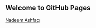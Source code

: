 ## Welcome to GitHub Pages

<!-- linkedin profile badge : start -->
<script type="text/javascript" src="https://platform.linkedin.com/badges/js/profile.js" async defer></script>
<div class="LI-profile-badge"  data-version="v1" data-size="medium" data-locale="en_US" data-type="horizontal" data-theme="dark" data-vanity="nmashfaq"><a class="LI-simple-link" href='https://www.linkedin.com/in/nmashfaq?trk=profile-badge'>Nadeem Ashfaq</a></div>
<!-- linkedin profile badge : end -->
